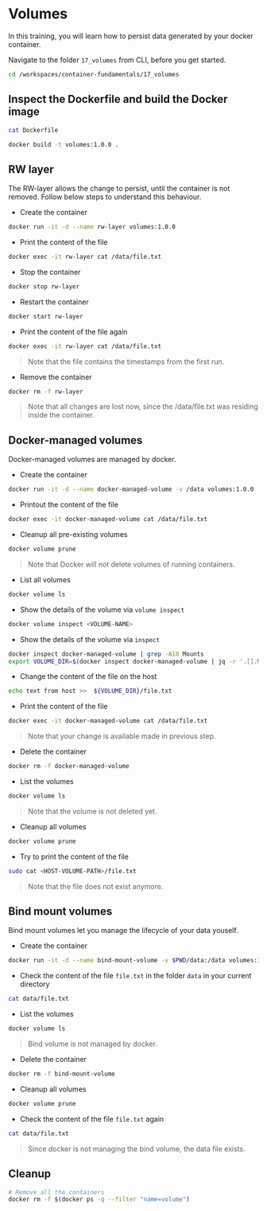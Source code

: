 # Volumes

In this training, you will learn how to persist data generated by your docker container.

Navigate to the folder `17_volumes` from CLI, before you get started.

```bash
cd /workspaces/container-fundamentals/17_volumes
```

## Inspect the Dockerfile and build the Docker image

```bash
cat Dockerfile
```

```bash
docker build -t volumes:1.0.0 .
```

## RW layer

The RW-layer allows the change to persist, until the container is not removed.
Follow below steps to understand this behaviour.  

* Create the container

```bash
docker run -it -d --name rw-layer volumes:1.0.0
```

* Print the content of the file

```bash
docker exec -it rw-layer cat /data/file.txt
```

* Stop the container

```bash
docker stop rw-layer
```

* Restart the container

```bash
docker start rw-layer
```

* Print the content of the file again  

```bash
docker exec -it rw-layer cat /data/file.txt
```

>Note that the file contains the timestamps from the first run.

* Remove the container

```bash
docker rm -f rw-layer
```

>Note that all changes are lost now, since the /data/file.txt was residing inside the container.

## Docker-managed volumes

Docker-managed volumes are managed by docker.

* Create the container

```bash
docker run -it -d --name docker-managed-volume -v /data volumes:1.0.0
```

* Printout the content of the file

```bash
docker exec -it docker-managed-volume cat /data/file.txt
```

* Cleanup all pre-existing volumes

```bash
docker volume prune
```

>Note that Docker will not delete volumes of running containers.

* List all volumes

```bash
docker volume ls
```

* Show the details of the volume via `volume inspect`

```bash
docker volume inspect <VOLUME-NAME>
```

* Show the details of the volume via `inspect`

```bash
docker inspect docker-managed-volume | grep -A10 Mounts
export VOLUME_DIR=$(docker inspect docker-managed-volume | jq -r '.[].Mounts[].Source')
```

* Change the content of the file on the host

```bash
echo text from host >>  ${VOLUME_DIR}/file.txt
```

* Print the content of the file

```bash
docker exec -it docker-managed-volume cat /data/file.txt
```

>Note that your change is available made in previous step.

* Delete the container

```bash
docker rm -f docker-managed-volume 
```

* List the volumes

```bash
docker volume ls
```

>Note that the volume is not deleted yet.

* Cleanup all volumes

```bash
docker volume prune
```

* Try to print the content of the file

```bash
sudo cat <HOST-VOLUME-PATH>/file.txt
```

>Note that the file does not exist anymore.

## Bind mount volumes

Bind mount volumes let you manage the lifecycle of your data youself.

* Create the container

```bash
docker run -it -d --name bind-mount-volume -v $PWD/data:/data volumes:1.0.0
```

* Check the content of the file `file.txt` in the folder `data` in your current directory

```bash
cat data/file.txt
```

* List the volumes

```bash
docker volume ls
```

>Bind volume is not managed by docker.

* Delete the container

```bash
docker rm -f bind-mount-volume
```

* Cleanup all volumes

```bash
docker volume prune
```

* Check the content of the file `file.txt` again

```bash
cat data/file.txt
```

>Since docker is not managing the bind volume, the data file exists.

## Cleanup

```bash
# Remove all the containers
docker rm -f $(docker ps -q --filter "name=volume")
```
